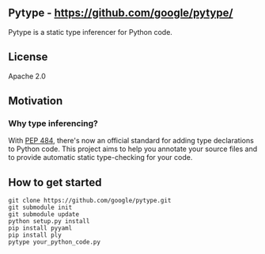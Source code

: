 ## Pytype - https://github.com/google/pytype/

Pytype is a static type inferencer for Python code.

## License
Apache 2.0

## Motivation
### Why type inferencing?

With [PEP 484](https://www.python.org/dev/peps/pep-0484/), there's now an
official standard for adding type declarations to Python code. This project
aims to help you annotate your source files and to provide automatic static
type-checking for your code.

## How to get started
```
git clone https://github.com/google/pytype.git
git submodule init
git submodule update
python setup.py install
pip install pyyaml
pip install ply
pytype your_python_code.py
```
